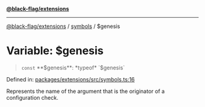 [**@black-flag/extensions**](../../README.md)

***

[@black-flag/extensions](../../README.md) / [symbols](../README.md) / $genesis

# Variable: $genesis

> `const` **$genesis**: *typeof* `$genesis`

Defined in: [packages/extensions/src/symbols.ts:16](https://github.com/Xunnamius/black-flag/blob/6ed277e0a55bcec73d66d48954610cdf899ffe68/packages/extensions/src/symbols.ts#L16)

Represents the name of the argument that is the originator of a configuration
check.
